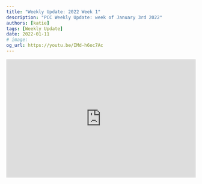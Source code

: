 ```yaml
---
title: "Weekly Update: 2022 Week 1"
description: "PCC Weekly Update: week of January 3rd 2022"
authors: [katie]
tags: [Weekly Update]
date: 2022-01-11
# image:
og_url: https://youtu.be/IMd-h6oc7Ac
---
```


<iframe width="100%" height="315" src="https://www.youtube.com/embed/IMd-h6oc7Ac" title="YouTube video player" frameborder="0" allow="accelerometer; autoplay; clipboard-write; encrypted-media; gyroscope; picture-in-picture" allowfullscreen></iframe>

<!--truncate-->


